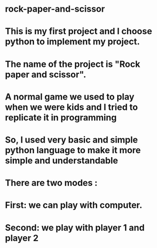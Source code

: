 # rock-paper-and-scissor
# This is my first project and I choose python to implement my project.
# The name of the project is "Rock paper and scissor".
# A normal game we used to play when we were kids and I tried to replicate it in programming 
# So, I used very basic and simple python language to make it more simple and understandable
# There are two modes :
#                       First: we can play with computer.
#                      Second: we play with player 1 and player 2
